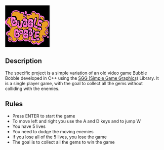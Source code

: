 
![BubbleBobbleGame](bin/assets/start1.png)

## Description 
The specific project is a simple variation of an old video game Bubble Bobble developed in C++ using the <a href="https://cgaueb.github.io/sgg/index.html">SGG (Simple Game Graphics)</a> Library. It is a single player game, with the goal to collect all the gems without colliding with the enemies.

## Rules
- Press ENTER to start the game
- To move left and right you use the A and D keys and to jump W
- You have 5 lives
- You need to dodge the moving enemies
- If you lose all of the 5 lives, you lose the game
- The goal is to collect all the gems to win the game
